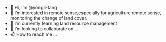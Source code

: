 - 👋 Hi, I’m @yongli-tang
- 👀 I’m interested in remote sense,especially for agriculture remote sense, monitoring the change of land cover.
- 🌱 I’m currently learning land resource management 
- 💞️ I’m looking to collaborate on ...
- 📫 How to reach me ...

<!---
yongli-tang/yongli-tang is a ✨ special ✨ repository because its `README.md` (this file) appears on your GitHub profile.
You can click the Preview link to take a look at your changes.
--->
